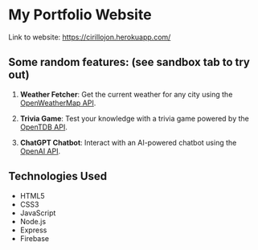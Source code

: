 # My Portfolio Website

Link to website: https://cirillojon.herokuapp.com/

## Some random features: (see sandbox tab to try out)

1. **Weather Fetcher**: Get the current weather for any city using the [OpenWeatherMap API](https://openweathermap.org/api).

2. **Trivia Game**: Test your knowledge with a trivia game powered by the [OpenTDB API](https://opentdb.com/api_config.php).

3. **ChatGPT Chatbot**: Interact with an AI-powered chatbot using the [OpenAI API](https://beta.openai.com/docs/).

## Technologies Used

- HTML5
- CSS3
- JavaScript
- Node.js
- Express
- Firebase
